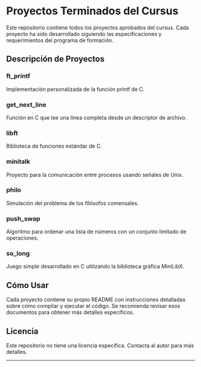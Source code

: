 # Proyectos Terminados del Cursus

Este repositorio contiene todos los proyectos aprobados del cursus. Cada proyecto ha sido desarrollado siguiendo las especificaciones y requerimientos del programa de formación.

## Descripción de Proyectos

### ft_printf
Implementación personalizada de la función printf de C.

### get_next_line
Función en C que lee una línea completa desde un descriptor de archivo.

### libft
Biblioteca de funciones estándar de C.

### minitalk
Proyecto para la comunicación entre procesos usando señales de Unix.

### philo
Simulación del problema de los filósofos comensales.

### push_swap
Algoritmo para ordenar una lista de números con un conjunto limitado de operaciones.

### so_long
Juego simple desarrollado en C utilizando la biblioteca gráfica MiniLibX.

## Cómo Usar

Cada proyecto contiene su propio README con instrucciones detalladas sobre cómo compilar y ejecutar el código. Se recomienda revisar esos documentos para obtener más detalles específicos.

## Licencia

Este repositorio no tiene una licencia específica. Contacta al autor para más detalles.

---


